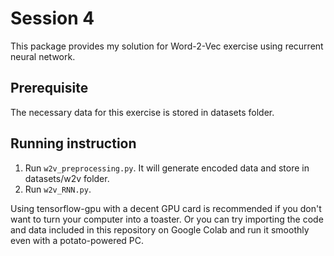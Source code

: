 # Session 4
This package provides my solution for Word-2-Vec exercise using recurrent neural network.

## Prerequisite
The necessary data for this exercise is stored in datasets folder.

## Running instruction

1. Run `w2v_preprocessing.py`. It will generate encoded data and store in datasets/w2v folder.
2. Run `w2v_RNN.py`.

Using tensorflow-gpu with a decent GPU card is recommended if you don't want to turn your computer into a toaster.
Or you can try importing the code and data included in this repository on Google Colab and run it smoothly even with a potato-powered PC.
